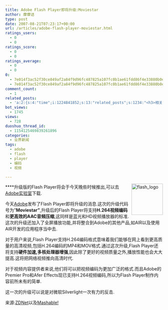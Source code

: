 ```yaml
---
title: Adobe Flash Player即将升级:Moviestar
author: 摩摩诘
type: post
date: 2007-08-21T07:23:17+00:00
url: /articles/adobe-flash-player-moviestar.html
ratings_users:
  - 0
  - 0
ratings_score:
  - 0
  - 0
ratings_average:
  - 0
  - 0
0:
  - 7e014f3ac52f30ce849af2a84f9d96fc487825a107fc0b1ae61fdd86f4e33880b0e06294decc36cc72c6264c8948e75e
  - 7e014f3ac52f30ce849af2a84f9d96fc487825a107fc0b1ae61fdd86f4e33880b0e06294decc36cc72c6264c8948e75e
comment_count:
  - 1
related_posts:
  - 'a:2:{s:4:"time";i:1224841852;s:13:"related_posts";s:1234:"<h3>相关日志</h3><ul class="related_post"><li><a href="http://www.digglife.cn/articles/convert-powerpoint-flash.html" title="免费将Powerpoint转换为Flash">免费将Powerpoint转换为Flash</a></li><li><a href="http://www.digglife.cn/articles/air-applications-for-bloggers.html" title="适合博客使用的7个Adobe AIR程序">适合博客使用的7个Adobe AIR程序</a></li><li><a href="http://www.digglife.cn/articles/hardest-game.html" title="世界上最难的游戏">世界上最难的游戏</a></li><li><a href="http://www.digglife.cn/articles/physics-emulator-box2dflashas3.html" title="在Flash里模拟物理运动:Box2DFlashAS3">在Flash里模拟物理运动:Box2DFlashAS3</a></li><li><a href="http://www.digglife.cn/articles/adobe-share-annouced.html" title="Adobe发布文档共享服务Adobe Share">Adobe发布文档共享服务Adobe Share</a></li><li><a href="http://www.digglife.cn/articles/adobe-media-player-beta.html" title="Adobe将于今日正式发布Adobe Media Player Beta">Adobe将于今日正式发布Adobe Media Player Beta</a></li><li><a href="http://www.digglife.cn/articles/gmail-video-final-cut.html" title="Gmail官方宣传片最终版出炉">Gmail官方宣传片最终版出炉</a></li></ul>";}'
bot_views:
  - 1745
views:
  - 728
duoshuo_thread_id:
  - 1154125469839261896
categories:
  - 业界新闻
tags:
  - adobe
  - flash
  - player
  - 编码
  - 视频

---
```

<a atomicselection="true" href="https://www.digglife.net/wp-content/uploads/3/379/2007/08/flash-logo.png"><img align="right" width="100" src="http://digglife.qiniudn.com/wp-content/uploads/3/379/2007/08/flash-logo-thumb.png" alt="flash_logo" height="100" /></a>

\****升级版的Flash Player将会于今天晚些时候推出,可以去<a target="_blank" href="http://labs.adobe.com/">Adobe实验室</a>下载.

今天<a target="_blank" href="http://www.adobe.com/">Adobe</a>发布了Flash Player即将升级的消息.这次的升级代码号为&#8221;**Moviestar&#8221;**,升级后的Flash Player将支持**H.264视频编码**和**更高效的AAC音频压缩**,这同样是蓝光和HD视频播放器的标准.这次的升级还加入了全屏播放功能,并将整合到Adobe的其他产品,如AIR以及使用AIR开发的应用程序当中去.

<!--more-->

对于用户来说,Flash Player支持H.264编码格式意味着我们能够在网上看到更高质量的高清视频,包括H.264编码的MP4和MOV格式.通过这次升级,Flash Player还将支持**硬件加速,多核处理器增强**,因此除了更好的视频质量之外,播放性能也会大大提高.这将把网络视频推向高清时代.

对于视频内容提供者来说,他们将可以把视频编码为更加广泛的格式.而且Adobe的Premier Pro和Afer Effects现已支持H.264视频编码,所以为Flash Player制作内容前所未有的简单.

这一次的升级可以说是对微软Silverlight一次有力的反击.

来源:<a target="_blank" href="http://blogs.zdnet.com/Stewart/?p=501">ZDNet</a>以及<a target="_blank" href="http://mashable.com/2007/08/20/adobe-flash-player-9/">Mashable!</a>